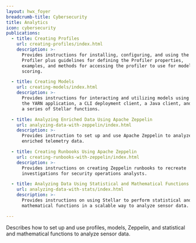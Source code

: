 ```yaml
---
layout: hwx_foyer
breadcrumb-title: Cybersecurity
title: Analytics
icon: cybersecurity
publications:
  - title: Creating Profiles
    url: creating-profiles/index.html
    description: >-
      Provides instructions for installing, configuring, and using the
      Profiler plus guidelines for defining the Profiler properties,
      examples, and methods for accessing the profiler to use for model
      scoring.

  - title: Creating Models
    url: creating-models/index.html
    description: >-
      Provides instructions for interacting and utilizing models using
      the YARN application, a CLI deployment client, a Java client, and
      a series of Stellar functions.

  - title: Analyzing Enriched Data Using Apache Zeppelin
    url: analyzing-data-with-zeppelin/index.html
    description: >-
      Provides instruction to set up and use Apache Zeppelin to analyze
      enriched telemetry data.

  - title: Creating Runbooks Using Apache Zeppelin
    url: creating-runbooks-with-zeppelin/index.html
    description: >-
      Provides instructions on creating Zeppelin runbooks to recreate
      investigations for security operations analysts.

  - title: Analyzing Data Using Statistical and Mathematical Functions
    url: analyzing-data-with-stats/index.html
    description: >-
      Provides instructions on using Stellar to perform statistical and
      mathematical functions in a scalable way to analyze sensor data.

---
```


Describes how to set up and use profiles, models, Zeppelin, and
statistical and mathematical functions to analyze sensor data.
